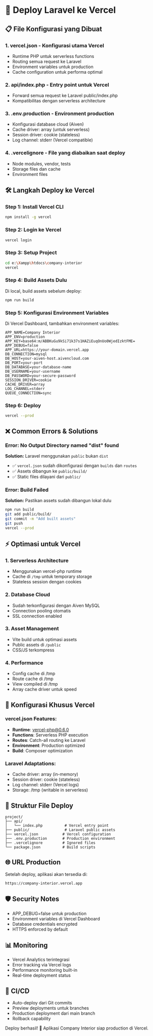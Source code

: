 # 🚀 Deploy Laravel ke Vercel

## 📋 File Konfigurasi yang Dibuat

### 1. **vercel.json** - Konfigurasi utama Vercel
- Runtime PHP untuk serverless functions
- Routing semua request ke Laravel
- Environment variables untuk production
- Cache configuration untuk performa optimal

### 2. **api/index.php** - Entry point untuk Vercel
- Forward semua request ke Laravel public/index.php
- Kompatibilitas dengan serverless architecture

### 3. **.env.production** - Environment production
- Konfigurasi database cloud (Aiven)
- Cache driver: array (untuk serverless)
- Session driver: cookie (stateless)
- Log channel: stderr (Vercel compatible)

### 4. **.vercelignore** - File yang diabaikan saat deploy
- Node modules, vendor, tests
- Storage files dan cache
- Environment files

## 🛠️ Langkah Deploy ke Vercel

### **Step 1: Install Vercel CLI**
```bash
npm install -g vercel
```

### **Step 2: Login ke Vercel**
```bash
vercel login
```

### **Step 3: Setup Project**
```bash
cd e:\Xampp\htdocs\company-interior
vercel
```

### **Step 4: Build Assets Dulu**
Di local, build assets sebelum deploy:
```bash
npm run build
```

### **Step 5: Konfigurasi Environment Variables**
Di Vercel Dashboard, tambahkan environment variables:
```
APP_NAME=Company Interior
APP_ENV=production
APP_KEY=base64:m/ABBKuGu9kSi71k37s1HAZiEuqOnUo0WjedIzktFME=
APP_DEBUG=false
APP_URL=https://your-domain.vercel.app
DB_CONNECTION=mysql
DB_HOST=your-aiven-host.aivencloud.com
DB_PORT=your-port
DB_DATABASE=your-database-name
DB_USERNAME=your-username
DB_PASSWORD=your-secure-password
SESSION_DRIVER=cookie
CACHE_DRIVER=array
LOG_CHANNEL=stderr
QUEUE_CONNECTION=sync
```

### **Step 6: Deploy**
```bash
vercel --prod
```

## ❌ **Common Errors & Solutions**

### **Error: No Output Directory named "dist" found**
**Solution:** Laravel menggunakan `public` bukan `dist`
- ✅ `vercel.json` sudah dikonfigurasi dengan `builds` dan `routes`
- ✅ Assets dibangun ke `public/build/`
- ✅ Static files dilayani dari `public/`

### **Error: Build Failed**
**Solution:** Pastikan assets sudah dibangun lokal dulu
```bash
npm run build
git add public/build/
git commit -m "Add built assets"
git push
vercel --prod
```

## ⚡ Optimasi untuk Vercel

### **1. Serverless Architecture**
- Menggunakan vercel-php runtime
- Cache di `/tmp` untuk temporary storage
- Stateless session dengan cookies

### **2. Database Cloud**
- Sudah terkonfigurasi dengan Aiven MySQL
- Connection pooling otomatis
- SSL connection enabled

### **3. Asset Management**
- Vite build untuk optimasi assets
- Public assets di `/public`
- CSS/JS terkompress

### **4. Performance**
- Config cache di /tmp
- Route cache di /tmp
- View compiled di /tmp
- Array cache driver untuk speed

## 🔧 Konfigurasi Khusus Vercel

### **vercel.json Features:**
- **Runtime**: vercel-php@0.6.0
- **Functions**: Serverless PHP execution
- **Routes**: Catch-all routing ke Laravel
- **Environment**: Production optimized
- **Build**: Composer optimization

### **Laravel Adaptations:**
- Cache driver: array (in-memory)
- Session driver: cookie (stateless)
- Log channel: stderr (Vercel logs)
- Storage: /tmp (writable in serverless)

## 📁 Struktur File Deploy

```
project/
├── api/
│   └── index.php          # Vercel entry point
├── public/                # Laravel public assets
├── vercel.json           # Vercel configuration
├── .env.production       # Production environment
├── .vercelignore         # Ignored files
└── package.json          # Build scripts
```

## 🌐 URL Production

Setelah deploy, aplikasi akan tersedia di:
```
https://company-interior.vercel.app
```

## 🛡️ Security Notes

- APP_DEBUG=false untuk production
- Environment variables di Vercel Dashboard
- Database credentials encrypted
- HTTPS enforced by default

## 📊 Monitoring

- Vercel Analytics terintegrasi
- Error tracking via Vercel logs
- Performance monitoring built-in
- Real-time deployment status

## 🔄 CI/CD

- Auto-deploy dari Git commits
- Preview deployments untuk branches
- Production deployment dari main branch
- Rollback capability

Deploy berhasil! 🎉 Aplikasi Company Interior siap production di Vercel.
